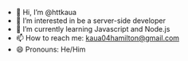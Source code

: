 - 👋 Hi, I’m @httkaua
- 👀 I’m interested in be a server-side developer
- 🌱 I’m currently learning Javascript and Node.js
- 📫 How to reach me: kaua04hamilton@gmail.com
- 😄 Pronouns: He/Him

<!---
httkaua/httkaua is a ✨ special ✨ repository because its `README.md` (this file) appears on your GitHub profile.
You can click the Preview link to take a look at your changes.
--->
